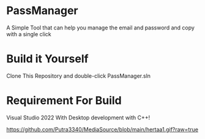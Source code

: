 # PassManager
A Simple Tool that can help you manage the email and password and copy with a single click

# Build it Yourself

Clone This Repository
and double-click PassManager.sln

# Requirement For Build
Visual Studio 2022 With Desktop development with C++!


https://github.com/Putra3340/MediaSource/blob/main/hertaa1.gif?raw=true

